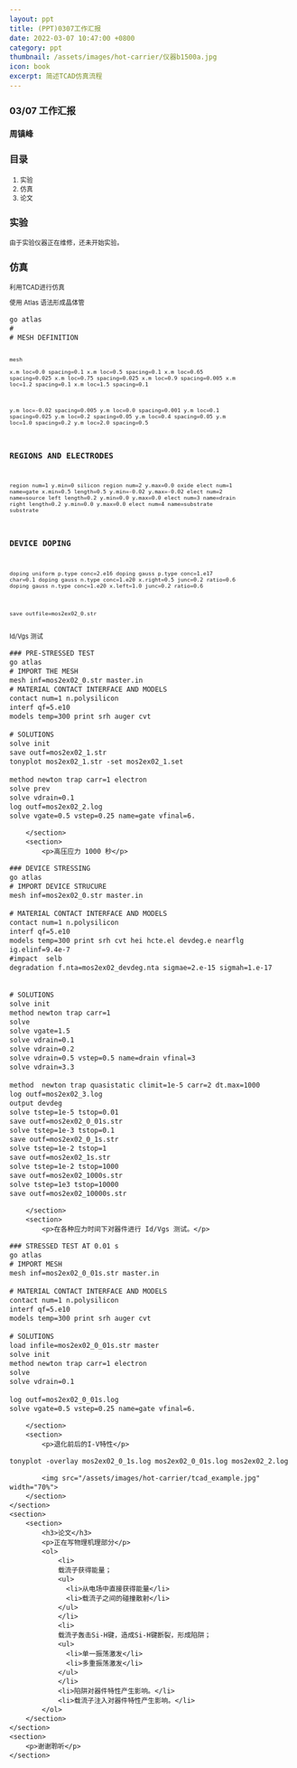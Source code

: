 ```yaml
---
layout: ppt
title: (PPT)0307工作汇报
date: 2022-03-07 10:47:00 +0800
category: ppt
thumbnail: /assets/images/hot-carrier/仪器b1500a.jpg
icon: book
excerpt: 简述TCAD仿真流程
---
```


<style>
    .twocolumn {
      display: grid;
      grid-template-columns: 1fr 1fr;
      grid-gap: 10px;
      text-align: center;
    }
    p {
      font-size: 80%;
      text-align: left;
    }
    table, ul, ol {
      font-size: 80%;
    }
</style>

<div class="reveal">
  <div class="slides">
    <!-- 标题 -->
    <section>
      <h3>03/07 工作汇报</h3>
      <h4>周镇峰</h4>
    </section>
    <section>
      <h3>目录</h3>
      <ol>
        <li>实验</li>
        <li>仿真</li>
        <li>论文</li>
      </ol>
    </section>
    <!-- 物理模型 -->
    <section>
        <section>
            <h3>实验</h3>
            <p>由于实验仪器正在维修，还未开始实验。</p>
        </section>
    </section>
    <section>
        <section>
            <h3>仿真</h3>
            <p>利用TCAD进行仿真</p>
        </section>
        <section>
            <p>使用 Atlas 语法形成晶体管</p>
<!--代码-->
<pre><code data-line-numbers>go atlas
#
# MESH DEFINITION

mesh    
x.m loc=0.0   spacing=0.1
x.m loc=0.5   spacing=0.1 
x.m loc=0.65   spacing=0.025 
x.m loc=0.75  spacing=0.025
x.m loc=0.9   spacing=0.005
x.m loc=1.2   spacing=0.1
x.m loc=1.5   spacing=0.1

y.m loc=-0.02 spacing=0.005
y.m loc=0.0   spacing=0.001
y.m loc=0.1  spacing=0.025
y.m loc=0.2  spacing=0.05
y.m loc=0.4   spacing=0.05
y.m loc=1.0   spacing=0.2
y.m loc=2.0   spacing=0.5

# REGIONS AND ELECTRODES
region num=1 y.min=0 silicon
region num=2 y.max=0.0 oxide
elect num=1 name=gate x.min=0.5 length=0.5 y.min=-0.02 y.max=-0.02
elect num=2 name=source left    length=0.2 y.min=0.0 y.max=0.0
elect num=3 name=drain  right   length=0.2 y.min=0.0 y.max=0.0
elect num=4 name=substrate substrate
# DEVICE DOPING
doping uniform p.type conc=2.e16
doping gauss p.type conc=1.e17 char=0.1
doping gauss n.type conc=1.e20 x.right=0.5 junc=0.2 ratio=0.6
doping gauss n.type conc=1.e20 x.left=1.0 junc=0.2 ratio=0.6

save outfile=mos2ex02_0.str
</code></pre>
        </section>
        <section>
            <p>Id/Vgs 测试</p>
<!--代码-->
<pre><code data-line-numbers>### PRE-STRESSED TEST
go atlas
# IMPORT THE MESH
mesh inf=mos2ex02_0.str master.in
# MATERIAL CONTACT INTERFACE AND MODELS
contact num=1 n.polysilicon
interf qf=5.e10
models temp=300 print srh auger cvt  

# SOLUTIONS
solve init 
save outf=mos2ex02_1.str 
tonyplot mos2ex02_1.str -set mos2ex02_1.set

method newton trap carr=1 electron
solve prev
solve vdrain=0.1
log outf=mos2ex02_2.log
solve vgate=0.5 vstep=0.25 name=gate vfinal=6.
</code></pre>
        </section>
        <section>
            <p>高压应力 1000 秒</p>
<!--代码-->
<pre><code data-line-numbers>### DEVICE STRESSING
go atlas
# IMPORT DEVICE STRUCURE
mesh inf=mos2ex02_0.str master.in

# MATERIAL CONTACT INTERFACE AND MODELS
contact num=1 n.polysilicon
interf qf=5.e10
models temp=300 print srh cvt hei hcte.el devdeg.e nearflg ig.elinf=9.4e-7
#impact  selb
degradation f.nta=mos2ex02_devdeg.nta sigmae=2.e-15 sigmah=1.e-17

 
# SOLUTIONS
solve init
method newton trap carr=1
solve
solve vgate=1.5
solve vdrain=0.1
solve vdrain=0.2
solve vdrain=0.5 vstep=0.5 name=drain vfinal=3
solve vdrain=3.3

method  newton trap quasistatic climit=1e-5 carr=2 dt.max=1000
log outf=mos2ex02_3.log
output devdeg
solve tstep=1e-5 tstop=0.01 
save outf=mos2ex02_0_01s.str
solve tstep=1e-3 tstop=0.1 
save outf=mos2ex02_0_1s.str
solve tstep=1e-2 tstop=1 
save outf=mos2ex02_1s.str
solve tstep=1e-2 tstop=1000 
save outf=mos2ex02_1000s.str
solve tstep=1e3 tstop=10000 
save outf=mos2ex02_10000s.str
</code></pre>
        </section>
        <section>
            <p>在各种应力时间下对器件进行 Id/Vgs 测试。</p>
<!--代码-->
<pre><code data-line-numbers>### STRESSED TEST AT 0.01 s
go atlas
# IMPORT MESH
mesh inf=mos2ex02_0_01s.str master.in

# MATERIAL CONTACT INTERFACE AND MODELS
contact num=1 n.polysilicon
interf qf=5.e10
models temp=300 print srh auger cvt  

# SOLUTIONS
load infile=mos2ex02_0_01s.str master
solve init 
method newton trap carr=1 electron
solve
solve vdrain=0.1

log outf=mos2ex02_0_01s.log
solve vgate=0.5 vstep=0.25 name=gate vfinal=6.
</code></pre>
        </section>
        <section>
            <p>退化前后的I-V特性</p>
<pre><code data-line-numbers>tonyplot -overlay mos2ex02_0_1s.log mos2ex02_0_01s.log mos2ex02_2.log
</code></pre>
            <img src="/assets/images/hot-carrier/tcad_example.jpg" width="70%">
        </section>
    </section>
    <section>
        <section>
            <h3>论文</h3>
            <p>正在写物理机理部分</p>
            <ol>
                <li>
                载流子获得能量；
                <ul>
                  <li>从电场中直接获得能量</li>
                  <li>载流子之间的碰撞散射</li>
                </ul>
                </li>
                <li>
                载流子轰击Si-H键，造成Si-H键断裂，形成陷阱；
                <ul>
                  <li>单一振荡激发</li>
                  <li>多重振荡激发</li>
                </ul>
                </li>
                <li>陷阱对器件特性产生影响。</li>
                <li>载流子注入对器件特性产生影响。</li>
            </ol>
        </section>
    </section>
    <section>
        <p>谢谢聆听</p>
    </section>
  </div>
</div>